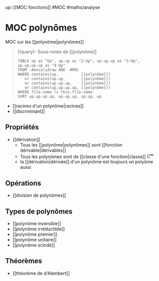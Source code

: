 up::[[MOC fonctions]]
#MOC #maths/analyse 
# MOC polynômes
MOC sur les [[polynôme|polynômes]]

> [!query]- Sous-notes de [[polynôme]]
> ```dataview
> TABLE up as "Up", up.up as "2-Up", up.up.up as "3-Up", up.up.up.up as "4-Up"
> FROM -#excalidraw AND -#MOC
> WHERE contains(up,          [[polynôme]])
>    or contains(up.up,       [[polynôme]])
>    or contains(up.up.up,    [[polynôme]])
>    or contains(up.up.up.up, [[polynôme]])
> WHERE file.name != this.file.name
> SORT up.up.up.up, up.up.up, up.up, up
> ```

 - [[racines d'un polynôme|racines]]
 - [[discriminant]]

## Propriétés
 - [[dérivation]]
     - Tous les [[polynôme|polynômes]] sont [[fonction dérivable|dérivables]]
     - Tous les polynômes sont de [[classe d'une fonction|classe]] $C^{\infty}$
     - la [[dérivation|dérivée]] d'un polynôme est toujours un polyôme aussi

## Opérations
 - [[division de polynômes]]

## Types de polynômes 
 - [[polynôme inversible]]
 - [[polynôme irréductible]]
 - [[polynôme premier]]
 - [[polynôme unitaire]]
 - [[polynôme scindé]]

## Théorèmes 
 - [[théorème de d'Alembert]]

